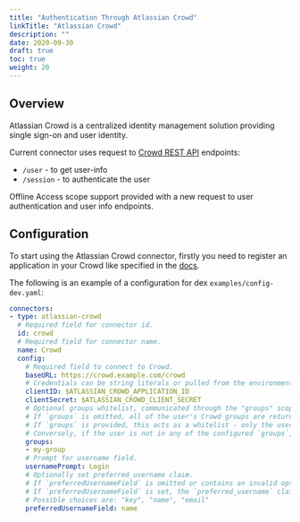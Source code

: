 ```yaml
---
title: "Authentication Through Atlassian Crowd"
linkTitle: "Atlassian Crowd"
description: ""
date: 2020-09-30
draft: true
toc: true
weight: 20
---
```


## Overview

Atlassian Crowd is a centralized identity management solution providing single sign-on and user identity.

Current connector uses request to [Crowd REST API](https://developer.atlassian.com/server/crowd/json-requests-and-responses/) endpoints:
* `/user` - to get user-info
* `/session` - to authenticate the user

Offline Access scope support provided with a new request to user authentication and user info endpoints. 

## Configuration
To start using the Atlassian Crowd connector, firstly you need to register an application in your Crowd like specified in the [docs](https://confluence.atlassian.com/crowd/adding-an-application-18579591.html).

The following is an example of a configuration for dex `examples/config-dev.yaml`:

```yaml
connectors:
- type: atlassian-crowd
  # Required field for connector id.
  id: crowd
  # Required field for connector name.
  name: Crowd
  config:
    # Required field to connect to Crowd.
    baseURL: https://crowd.example.com/crowd
    # Credentials can be string literals or pulled from the environment.
    clientID: $ATLASSIAN_CROWD_APPLICATION_ID
    clientSecret: $ATLASSIAN_CROWD_CLIENT_SECRET
    # Optional groups whitelist, communicated through the "groups" scope.
    # If `groups` is omitted, all of the user's Crowd groups are returned when the groups scope is present.
    # If `groups` is provided, this acts as a whitelist - only the user's Crowd groups that are in the configured `groups` below will go into the groups claim.  
    # Conversely, if the user is not in any of the configured `groups`, the user will not be authenticated.
    groups:
    - my-group
    # Prompt for username field.
    usernamePrompt: Login
    # Optionally set preferred_username claim.
    # If `preferredUsernameField` is omitted or contains an invalid option, the `preferred_username` claim will be empty.
    # If `preferredUsernameField` is set, the `preferred_username` claim will be set to the chosen Crowd user attribute value.
    # Possible choices are: "key", "name", "email"
    preferredUsernameField: name
```
